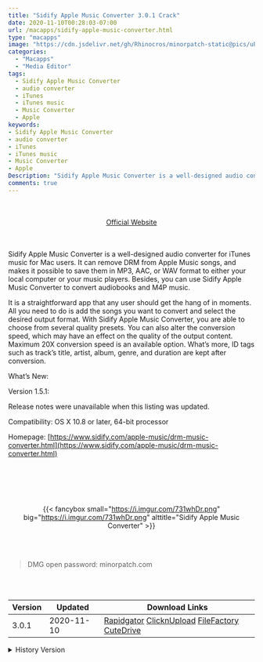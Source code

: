 ```yaml
---
title: "Sidify Apple Music Converter 3.0.1 Crack"
date: 2020-11-10T00:28:03-07:00
url: /macapps/sidify-apple-music-converter.html
type: "macapps"
image: "https://cdn.jsdelivr.net/gh/Rhinocros/minorpatch-static@pics/uPic/rE6WP2.png"
categories:
  - "Macapps"
  - "Media Editor"
tags:
  - Sidify Apple Music Converter
  - audio converter
  - iTunes
  - iTunes music
  - Music Converter
  - Apple
keywords:
- Sidify Apple Music Converter
- audio converter
- iTunes
- iTunes music
- Music Converter
- Apple
Description: "Sidify Apple Music Converter is a well-designed audio converter for iTunes music for Mac users. It can remove DRM from Apple Music songs, and makes it possible to save them in MP3, AAC"
comments: true
---
```


<br/>
<br/>
<center>
<a href="https://www.sidify.com/apple-music/drm-music-converter.html" target="blank"><div class="border border-blue-500 rounded-lg transition duration-500 
    ease-in-out w-48 text-lg text-blue-500 text-center px-2 hover:bg-blue-500 hover:text-white">
  Official Website 
</div></a>
</center>
<br/>
<br/>

Sidify Apple Music Converter is a well-designed audio converter for iTunes music for Mac users. It can remove DRM from Apple Music songs, and makes it possible to save them in MP3, AAC, or WAV format to either your local computer or your music players. Besides, you can use Sidify Apple Music Converter to convert audiobooks and M4P music.

It is a straightforward app that any user should get the hang of in moments. All you need to do is add the songs you want to convert and select the desired output format. With Sidify Apple Music Converter, you are able to choose from several quality presets. You can also alter the conversion speed, which may have an effect on the quality of the output content. Maximum 20X conversion speed is an available option. What’s more, ID tags such as track’s title, artist, album, genre, and duration are kept after conversion.

What’s New:

Version 1.5.1:

Release notes were unavailable when this listing was updated.

Compatibility: OS X 10.8 or later, 64-bit processor

Homepage: [https://www.sidify.com/apple-music/drm-music-converter.html](https://www.sidify.com/apple-music/drm-music-converter.html)

<br/>
<br/>
<script async src="https://pagead2.googlesyndication.com/pagead/js/adsbygoogle.js"></script>
<ins class="adsbygoogle"
     style="display:block; text-align:center;"
     data-ad-layout="in-article"
     data-ad-format="fluid"
     data-ad-client="ca-pub-8746275014476192"
     data-ad-slot="5144997159"></ins>
<script>
     (adsbygoogle = window.adsbygoogle || []).push({});
</script>
<br/>
<br/>


<center>

{{< fancybox small="https://i.imgur.com/731whDr.png" big="https://i.imgur.com/731whDr.png" alttitle="Sidify Apple Music Converter" >}}

</center>

<br/>
<br/>


> DMG open password: minorpatch.com

<br/>

<br/>
<div id="history_version" class="history_version">

| Version | Updated | Download Links |
| ---- | ---- | ---- |
| 3.0.1 | 2020-11-10 | [Rapidgator](https://ouo.io/Jwg6Se)   [ClicknUpload](https://ouo.io/MkFQI2)   [FileFactory](https://ouo.io/38708b)   [CuteDrive](https://ouo.io/9IsaLM) |
<details>
<summary>History Version</summary>

| Version | Updated | Download Links |
| ---- | ---- | ---- |
| 1.5.4 | 2020-06-09 | [UsersCloud](https://ouo.io/wbEmKB)   [ClicknUpload](https://ouo.io/8x00B)   [FileFactory](https://ouo.io/nUka68)   [CuteDrive](https://ouo.io/Y1xwVo) |
| 1.5.3 | 2020-04-28 | [UsersCloud](https://ouo.io/58xXdF)   [ClicknUpload](https://ouo.io/jYTiEU5)   [FileFactory](https://ouo.io/B3qZrU)   [CuteDrive](https://ouo.io/W2LkPG) |
| 1.5.1 | 2020-03-28 | [UsersCloud](https://ouo.io/ioslUV)   [ClicknUpload](https://ouo.io/pNvJ79)   [FileFactory](https://ouo.io/b0G5IAR)   [CuteDrive](https://ouo.io/5zDvsa) |
</details>

</div>
